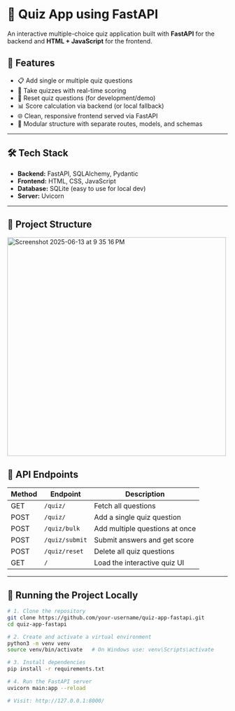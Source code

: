 # 🧠 Quiz App using FastAPI

An interactive multiple-choice quiz application built with **FastAPI** for the backend and **HTML + JavaScript** for the frontend.

## 🚀 Features

- 📋 Add single or multiple quiz questions
- 🎯 Take quizzes with real-time scoring
- 🔁 Reset quiz questions (for development/demo)
- 📊 Score calculation via backend (or local fallback)
- 🌐 Clean, responsive frontend served via FastAPI
- 🔧 Modular structure with separate routes, models, and schemas

---

## 🛠️ Tech Stack

- **Backend:** FastAPI, SQLAlchemy, Pydantic
- **Frontend:** HTML, CSS, JavaScript
- **Database:** SQLite (easy to use for local dev)
- **Server:** Uvicorn

---

## 📁 Project Structure
<img width="500" alt="Screenshot 2025-06-13 at 9 35 16 PM" src="https://github.com/user-attachments/assets/586b77a4-fad0-4b23-8b2c-48b9dc7322fe" />

## 📌 API Endpoints

| Method | Endpoint        | Description                        |
|--------|------------------|------------------------------------|
| GET    | `/quiz/`         | Fetch all questions                |
| POST   | `/quiz/`         | Add a single quiz question         |
| POST   | `/quiz/bulk`     | Add multiple questions at once     |
| POST   | `/quiz/submit`   | Submit answers and get score       |
| POST   | `/quiz/reset`    | Delete all quiz questions          |
| GET    | `/`              | Load the interactive quiz UI       |

---

## 🧪 Running the Project Locally

```bash
# 1. Clone the repository
git clone https://github.com/your-username/quiz-app-fastapi.git
cd quiz-app-fastapi

# 2. Create and activate a virtual environment
python3 -m venv venv
source venv/bin/activate   # On Windows use: venv\Scripts\activate

# 3. Install dependencies
pip install -r requirements.txt

# 4. Run the FastAPI server
uvicorn main:app --reload

# Visit: http://127.0.0.1:8000/

